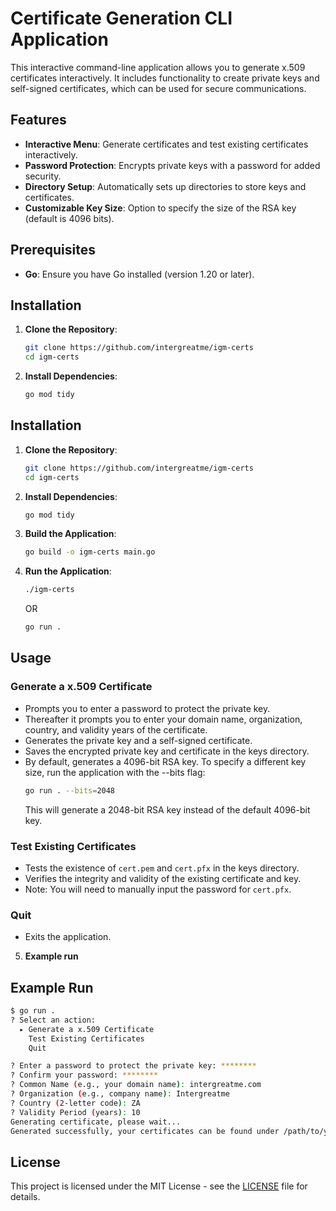 # Certificate Generation CLI Application

This interactive command-line application allows you to generate x.509 certificates interactively. It includes functionality to create private keys and self-signed certificates, which can be used for secure communications.

## Features

- **Interactive Menu**: Generate certificates and test existing certificates interactively.
- **Password Protection**: Encrypts private keys with a password for added security.
- **Directory Setup**: Automatically sets up directories to store keys and certificates.
- **Customizable Key Size**: Option to specify the size of the RSA key (default is 4096 bits).

## Prerequisites

- **Go**: Ensure you have Go installed (version 1.20 or later).

## Installation

1. **Clone the Repository**:
    ```sh
    git clone https://github.com/intergreatme/igm-certs
    cd igm-certs
    ```

2. **Install Dependencies**:
    ```sh
    go mod tidy
    ```

## Installation

1. **Clone the Repository**:
    ```sh
    git clone https://github.com/intergreatme/igm-certs
    cd igm-certs
    ```

2. **Install Dependencies**:
    ```sh
    go mod tidy
    ```

3. **Build the Application**:
    ```sh
    go build -o igm-certs main.go
    ```

4. **Run the Application**:
    ```sh
    ./igm-certs
    ```
    OR 
     ```sh
    go run .
    ```

## Usage

### Generate a x.509 Certificate

- Prompts you to enter a password to protect the private key.
- Thereafter it prompts you to enter your domain name, organization, country, and validity years of the certificate.
- Generates the private key and a self-signed certificate.
- Saves the encrypted private key and certificate in the keys directory.
- By default, generates a 4096-bit RSA key. To specify a different key size, run the application with the --bits flag:
    ```sh
    go run . --bits=2048
    ```
    This will generate a 2048-bit RSA key instead of the default 4096-bit key.

### Test Existing Certificates

- Tests the existence of `cert.pem` and `cert.pfx` in the keys directory.
- Verifies the integrity and validity of the existing certificate and key.
- Note: You will need to manually input the password for `cert.pfx`.

### Quit

- Exits the application.


5. **Example run**
## Example Run

```bash
$ go run .
? Select an action: 
  ▸ Generate a x.509 Certificate
    Test Existing Certificates
    Quit

? Enter a password to protect the private key: ********
? Confirm your password: ********
? Common Name (e.g., your domain name): intergreatme.com
? Organization (e.g., company name): Intergreatme
? Country (2-letter code): ZA
? Validity Period (years): 10
Generating certificate, please wait...
Generated successfully, your certificates can be found under /path/to/your/directory/keys
```

## License

This project is licensed under the MIT License - see the [LICENSE](LICENSE) file for details.